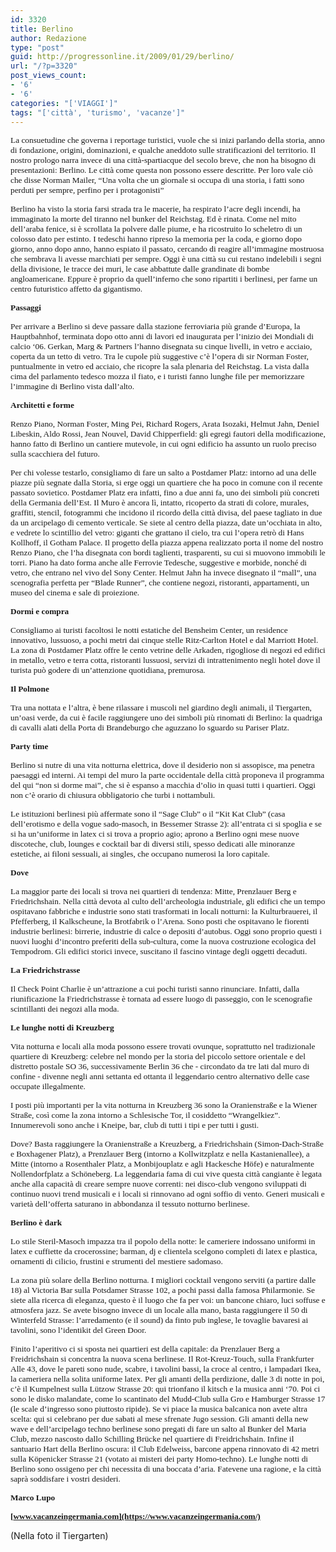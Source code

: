 ```yaml
---
id: 3320
title: Berlino
author: Redazione
type: "post"
guid: http://progressonline.it/2009/01/29/berlino/
url: "/?p=3320"
post_views_count:
- '6'
- '6'
categories: "['VIAGGI']"
tags: "['città', 'turismo', 'vacanze']"
---
```


<span style="font-size: 10pt; font-family: Tahoma">La consuetudine che governa i reportage turistici, vuole che si inizi parlando della storia, anno di fondazione, origini, dominazioni, e qualche aneddoto sulle stratificazioni del territorio. Il nostro prologo narra invece di una città-spartiacque del secolo breve, che non ha bisogno di presentazioni: Berlino. Le città come questa non possono essere descritte. Per loro vale ciò che disse Norman Mailer, “Una volta che un giornale si occupa di una storia, i fatti sono perduti per sempre, perfino per i protagonisti” </span>

<span style="font-size: 10pt; font-family: Tahoma">Berlino ha visto la storia farsi strada tra le macerie, ha respirato l’acre degli incendi, ha immaginato la morte del tiranno nel bunker del Reichstag. Ed è rinata. Come nel mito dell’araba fenice, si è scrollata la polvere dalle piume, e ha ricostruito lo scheletro di un colosso dato per estinto. I tedeschi hanno ripreso la memoria per la coda, e giorno dopo giorno, anno dopo anno, hanno espiato il passato, cercando di reagire all’immagine mostruosa che sembrava li avesse marchiati per sempre. Oggi è una città su cui restano indelebili i segni della divisione, le tracce dei muri, le case abbattute dalle grandinate di bombe angloamericane. Eppure è proprio da quell’inferno che sono ripartiti i berlinesi, per farne un centro futuristico affetto da gigantismo.</span>

**<span style="font-size: 10pt; font-family: Tahoma">Passaggi</span>**

<span style="font-size: 10pt; font-family: Tahoma">Per arrivare a Berlino si deve passare dalla stazione ferroviaria più grande d’Europa, la Hauptbahnhof, terminata dopo otto anni di lavori ed inaugurata per l’inizio dei Mondiali di calcio ‘06. Gerkan, Marg &amp; Partners l’hanno disegnata su cinque livelli, in vetro e acciaio, coperta da un tetto di vetro. Tra le cupole più suggestive c’è l’opera di sir Norman Foster, puntualmente in vetro ed acciaio, che ricopre la sala plenaria del Reichstag. La vista dalla cima del parlamento tedesco mozza il fiato, e i turisti fanno lunghe file per memorizzare l’immagine di Berlino vista dall’alto.</span>

**<span style="font-size: 10pt; font-family: Tahoma">Architetti e forme</span>**

<span style="font-size: 10pt; font-family: Tahoma">Renzo Piano, Norman Foster, Ming Pei, Richard Rogers, Arata Isozaki, Helmut Jahn, Deniel Libeskin, Aldo Rossi, Jean Nouvel, David Chipperfield: gli egregi fautori della modificazione, hanno fatto di Berlino un cantiere mutevole, in cui ogni edificio ha assunto un ruolo preciso sulla scacchiera del futuro. </span>

<span style="font-size: 10pt; font-family: Tahoma">Per chi volesse testarlo, consigliamo di fare un salto a Postdamer Platz: intorno ad una delle piazze più segnate dalla Storia, si erge oggi un quartiere che ha poco in comune con il recente passato sovietico. Postdamer Platz era infatti, fino a due anni fa, uno dei simboli più concreti della Germania dell’Est. Il Muro è ancora lì, intatto, ricoperto da strati di colore, murales, graffiti, stencil, fotogrammi che incidono il ricordo della città divisa, del paese tagliato in due da un arcipelago di cemento verticale. Se siete al centro della piazza, date un’occhiata in alto, e vedrete lo scintillio del vetro: giganti che grattano il cielo, tra cui l’opera retrò di Hans Kollhoff, il Gotham Palace. Il progetto della piazza appena realizzato porta il nome del nostro Renzo Piano, che l’ha disegnata con bordi taglienti, trasparenti, su cui si muovono immobili le torri. Piano ha dato forma anche alle Ferrovie Tedesche, suggestive e morbide, nonché di vetro, che entrano nel vivo del Sony Center. Helmut Jahn ha invece disegnato il “mall”, una scenografia perfetta per “Blade Runner”, che contiene negozi, ristoranti, appartamenti, un museo del cinema e sale di proiezione. </span>

**<span style="font-size: 10pt; font-family: Tahoma">Dormi e compra</span>**

<span style="font-size: 10pt; font-family: Tahoma">Consigliamo ai turisti facoltosi le notti estatiche del Bensheim Center, un residence innovativo, lussuoso, a pochi metri dai cinque stelle Ritz-Carlton Hotel e dal Marriott Hotel. La zona di Postdamer Platz offre le cento vetrine delle Arkaden, rigogliose di negozi ed edifici in metallo, vetro e terra cotta, ristoranti lussuosi, servizi di intrattenimento negli hotel dove il turista può godere di un’attenzione quotidiana, premurosa. </span>

**<span style="font-size: 10pt; font-family: Tahoma">Il Polmone</span>**

<span style="font-size: 10pt; font-family: Tahoma">Tra una nottata e l’altra, è bene rilassare i muscoli nel giardino degli animali, il Tiergarten, un’oasi verde, da cui è facile raggiungere uno dei simboli più rinomati di Berlino: la quadriga di cavalli alati della Porta di Brandeburgo che aguzzano lo sguardo su Pariser Platz.</span>

**<span style="font-size: 10pt; font-family: Tahoma">Party time</span>**

<span style="font-size: 10pt; font-family: Tahoma">Berlino si nutre di una vita notturna elettrica, dove il desiderio non si assopisce, ma penetra paesaggi ed interni. Ai tempi del muro la parte occidentale della città proponeva il programma del qui “non si dorme mai”, che si è espanso a macchia d’olio in quasi tutti i quartieri. Oggi non c’è orario di chiusura obbligatorio che turbi i nottambuli. </span>

<span style="font-size: 10pt; font-family: Tahoma">Le istituzioni berlinesi più affermate sono il “Sage Club” o il “Kit Kat Club” (casa dell’erotismo e della vogue sado-masoch, in Bessemer Strasse 2): all’entrata ci si spoglia e se si ha un’uniforme in latex ci si trova a proprio agio; aprono a Berlino ogni mese nuove discoteche, club, lounges e cocktail bar di diversi stili, spesso dedicati alle minoranze estetiche, ai filoni sessuali, ai singles, che occupano numerosi la loro capitale. </span>

**<span style="font-size: 10pt; font-family: Tahoma">Dove</span>**

<span style="font-size: 10pt; font-family: Tahoma">La maggior parte dei locali si trova nei quartieri di tendenza: Mitte, Prenzlauer Berg e Friedrichshain. Nella città devota al culto dell’archeologia industriale, gli edifici che un tempo ospitavano fabbriche e industrie sono stati trasformati in locali notturni: la Kulturbrauerei, il Pfefferberg, il Kalkscheune, la Brotfabrik o l’Arena. Sono posti che ospitavano le fiorenti industrie berlinesi: birrerie, industrie di calce o depositi d’autobus. Oggi sono proprio questi i nuovi luoghi d’incontro preferiti della sub-cultura, come la nuova costruzione ecologica del Tempodrom. Gli edifici storici invece, suscitano il fascino vintage degli oggetti decaduti.</span>

**<span style="font-size: 10pt; font-family: Tahoma">La Friedrichstrasse</span>**

<span style="font-size: 10pt; font-family: Tahoma">Il Check Point Charlie è un’attrazione a cui pochi turisti sanno rinunciare. Infatti, dalla riunificazione la Friedrichstrasse è tornata ad essere luogo di passeggio, con le scenografie scintillanti dei negozi alla moda. </span>

<span style="font-size: 10pt; font-family: Tahoma">**Le lunghe notti di Kreuzberg** </span>

<span style="font-size: 10pt; font-family: Tahoma">Vita notturna e locali alla moda possono essere trovati ovunque, soprattutto nel tradizionale quartiere di Kreuzberg: celebre nel mondo per la storia del piccolo settore orientale e del distretto postale SO 36, successivamente Berlin 36 che - circondato da tre lati dal muro di confine - divenne negli anni settanta ed ottanta il leggendario centro alternativo delle case occupate illegalmente. </span>

<span style="font-size: 10pt; font-family: Tahoma">I posti più importanti per la vita notturna in Kreuzberg 36 sono la Oranienstraße e la Wiener Straße, così come la zona intorno a Schlesische Tor, il cosiddetto “Wrangelkiez”. Innumerevoli sono anche i Kneipe, bar, club di tutti i tipi e per tutti i gusti. </span>

<span style="font-size: 10pt; font-family: Tahoma">Dove? Basta raggiungere la Oranienstraße a Kreuzberg, a Friedrichshain (Simon-Dach-Straße e Boxhagener Platz), a Prenzlauer Berg (intorno a Kollwitzplatz e nella Kastanienallee), a Mitte (intorno a Rosenthaler Platz, a Monbijouplatz e agli Hackesche Höfe) e naturalmente Nollendorfplatz a Schöneberg. La leggendaria fama di cui vive questa città cangiante è legata anche alla capacità di creare sempre nuove correnti: nei disco-club vengono sviluppati di continuo nuovi trend musicali e i locali si rinnovano ad ogni soffio di vento. Generi musicali e varietà dell’offerta saturano in abbondanza il tessuto notturno berlinese. </span>

**<span style="font-size: 10pt; font-family: Tahoma">Berlino è dark</span>**

<span style="font-size: 10pt; font-family: Tahoma">Lo stile Steril-Masoch impazza tra il popolo della notte: le cameriere indossano uniformi in latex e cuffiette da crocerossine; barman, dj e clientela scelgono completi di latex e plastica, ornamenti di cilicio, frustini e strumenti del mestiere sadomaso.<span> </span></span>

<span style="font-size: 10pt; font-family: Tahoma">La zona più solare della Berlino notturna. I migliori cocktail vengono serviti (a partire dalle 18) al Victoria Bar sulla Potsdamer Strasse 102, a pochi passi dalla famosa Philarmonie. Se siete alla ricerca di eleganza, questo è il luogo che fa per voi: un bancone chiaro, luci soffuse e atmosfera jazz. Se avete bisogno invece di un locale alla mano, basta raggiungere il 50 di Winterfeld Strasse: l’arredamento (e il sound) da finto pub inglese, le tovaglie bavaresi ai tavolini, sono l’identikit del Green Door. </span>

<span style="font-size: 10pt; font-family: Tahoma">Finito l’aperitivo ci si sposta nei quartieri est della capitale: da Prenzlauer Berg a Freidrichshain si concentra la nuova scena berlinese. Il Rot-Kreuz-Touch, sulla Frankfurter Alle 43, dove le pareti sono nude, scabre, i tavolini bassi, la croce al centro, i lampadari Ikea, la cameriera nella solita uniforme latex. Per gli amanti della perdizione, dalle 3 di notte in poi, c’è il Kumpelnest sulla Lützow Strasse 20: qui trionfano il kitsch e la musica anni ‘70. Poi ci sono le disko malandate, come lo scantinato del Mudd-Club sulla Gro e Hamburger Strasse 17 (le scale d’ingresso sono piuttosto ripide). Se vi piace la musica balcanica non avete altra scelta: qui si celebrano per due sabati al mese sfrenate Jugo session. Gli amanti della new wave e dell’arcipelago techno berlinese sono pregati di fare un salto al Bunker del Maria Club, mezzo nascosto dallo Schilling Brücke nel quartiere di Freidrichshain. Infine il santuario Hart della Berlino oscura: il Club Edelweiss, barcone appena rinnovato di 42 metri sulla Köpenicker Strasse 21 (votato ai misteri dei party Homo-techno). Le lunghe notti di Berlino sono ossigeno per chi necessita di una boccata d’aria. Fatevene una ragione, e la città saprà soddisfare i vostri desideri.</span>

**<span style="font-size: 10pt; font-family: Tahoma">Marco Lupo</span>**

**<span style="font-size: 10pt; font-family: Tahoma">[www.vacanzeingermania.com](https://www.vacanzeingermania.com/) </span>**

(Nella foto il Tiergarten)